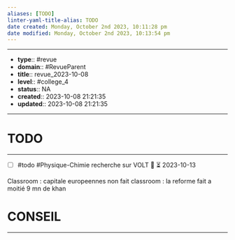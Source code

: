 ```yaml
---
aliases: [TODO]
linter-yaml-title-alias: TODO
date created: Monday, October 2nd 2023, 10:11:28 pm
date modified: Monday, October 2nd 2023, 10:13:54 pm
---
```




---
- **type**:: #revue
- **domain**:: #RevueParent
- **title**:: revue_2023-10-08
- **level**:: #college_4
- **status**:: NA
- **created**:: 2023-10-08 21:21:35
- **updated**:: 2023-10-08 21:21:35
---


# TODO
---

- [ ] #todo #Physique-Chimie recherche sur VOLT 🔼 ⏳ 2023-10-13

Classroom : capitale europeennes non fait
classroom : la reforme fait a moitié
9 mn de khan
# CONSEIL
---
